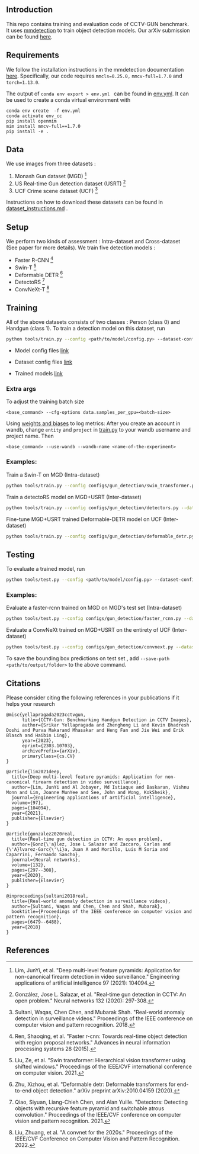 ## Introduction
This repo contains training and evaluation code of CCTV-GUN benchmark. It uses [mmdetection](https://mmdetection.readthedocs.io/en/latest/) to train object detection models. Our arXiv submission can be found [here](https://arxiv.org/abs/2303.10703).


## Requirements
We follow the installation instructions in the mmdetection documentation [here](https://mmdetection.readthedocs.io/en/v2.2.0/install.html). Specifically, our code requires `mmcls=0.25.0,` `mmcv-full=1.7.0` and `torch=1.13.0`. 

The output of `conda env export > env.yml ` can be found in [env.yml](./requirements/env.yml). It can be used to create a conda virtual environment with

```
conda env create  -f env.yml
conda activate env_cc
pip install openmim
mim install mmcv-full==1.7.0
pip install -e . 
```

## Data
We use images from three datasets : 

1. Monash Gun dataset (MGD) [^1]
2. US Real-time Gun detection dataset (USRT) [^2] 
3. UCF Crime scene dataset (UCF) [^3] 

Instructions on how to download these datasets can be found in [dataset_instructions.md](./dataset_instructions.md) .

## Setup

We perform two kinds of assessment : Intra-dataset and Cross-dataset (See paper for more details). We train five detection models : 
- Faster R-CNN [^4]
- Swin-T [^5]
- Deformable DETR [^6]
- DetectoRS [^7]
- ConvNeXt-T [^8]

## Training

All of the above datasets consists of two classes : Person (class 0) and Handgun (class 1). To train a detection model on this dataset, run
```bash
python tools/train.py --config <path/to/model/config.py> --dataset-config <path/to/dataset/config.py> <extra_args>
```

- Model config files [link](./configs/gun_detection/)

- Dataset config files [link](./configs/_base_/datasets/gun_detection/)

- Trained models [link](https://drive.google.com/drive/folders/1uvNthQ_iSjDDf2nlPY9g3iEYA16Dn60H?usp=sharing)

### Extra args
To adjust the training batch size
```
<base_command> --cfg-options data.samples_per_gpu=<batch-size>
```
Using [weights and biases](https://wandb.ai/) to log metrics:
After you create an account in wandb, change `entity` and `project` in [train.py](./tools/train.py) to your wandb username and project name. Then 
```
<base_command> --use-wandb --wandb-name <name-of-the-experiment>
```
### Examples:

Train a Swin-T on MGD (Intra-dataset)
```bash
python tools/train.py --config configs/gun_detection/swin_transformer.py --dataset-config configs/_base_/datasets/gun_detection/mgd.py --cfg-options data.samples_per_gpu=6
```

Train a detectoRS model on MGD+USRT (Inter-dataset)
```bash
python tools/train.py --config configs/gun_detection/detectors.py --dataset-config configs/_base_/datasets/gun_detection/mgd_usrt.py --cfg-options data.samples_per_gpu=4
```

Fine-tune MGD+USRT trained Deformable-DETR model on UCF (Inter-dataset)
```bash
python tools/train.py --config configs/gun_detection/deformable_detr.py --dataset-config configs/_base_/datasets/gun_detection/ucf.py --cfg-options data.samples_per_gpu=6 --load-from <path/to/trained/model.pth>
```


## Testing
To evaluate a trained model, run
```bash
python tools/test.py --config <path/to/model/config.py> --dataset-config <path/to/dataset/config.py> --checkpoint <path/to/trained/model> --work-dir <path/to/save/test/scores> --eval bbox
```

### Examples:

Evaluate a faster-rcnn trained on MGD on MGD's test set (Intra-dataset)

```bash
python tools/test.py --config configs/gun_detection/faster_rcnn.py --dataset-config configs/_base_/datasets/gun_detection/mgd.py --checkpoint <path/to/mgd/trained/model.pth> --work-dir <path/to/save/test/scores> --eval bbox
```

Evaluate a ConvNeXt trained on MGD+USRT on the entirety of UCF (Inter-dataset) 

```bash
python tools/test.py --config configs/gun_detection/convnext.py --dataset-config configs/_base/datasets/gun_detection/ucf_test_full.py --checkpoint <path/to/mgd+usrt/trained/model.pth> --work-dir <path/to/save/test/scores> --eval bbox
```

To save the bounding box predictions on test set , add `--save-path <path/to/output/folder>` to the above command.

## Citations

Please consider citing the following references in your publications if it helps your research

```
@misc{yellapragada2023cctvgun,
      title={CCTV-Gun: Benchmarking Handgun Detection in CCTV Images}, 
      author={Srikar Yellapragada and Zhenghong Li and Kevin Bhadresh Doshi and Purva Makarand Mhasakar and Heng Fan and Jie Wei and Erik Blasch and Haibin Ling},
      year={2023},
      eprint={2303.10703},
      archivePrefix={arXiv},
      primaryClass={cs.CV}
}

@article{lim2021deep,
  title={Deep multi-level feature pyramids: Application for non-canonical firearm detection in video surveillance},
  author={Lim, JunYi and Al Jobayer, Md Istiaque and Baskaran, Vishnu Monn and Lim, Joanne MunYee and See, John and Wong, KokSheik},
  journal={Engineering applications of artificial intelligence},
  volume={97},
  pages={104094},
  year={2021},
  publisher={Elsevier}
}

@article{gonzalez2020real,
  title={Real-time gun detection in CCTV: An open problem},
  author={Gonz{\'a}lez, Jose L Salazar and Zaccaro, Carlos and {\'A}lvarez-Garc{\'\i}a, Juan A and Morillo, Luis M Soria and Caparrini, Fernando Sancho},
  journal={Neural networks},
  volume={132},
  pages={297--308},
  year={2020},
  publisher={Elsevier}
}

@inproceedings{sultani2018real,
  title={Real-world anomaly detection in surveillance videos},
  author={Sultani, Waqas and Chen, Chen and Shah, Mubarak},
  booktitle={Proceedings of the IEEE conference on computer vision and pattern recognition},
  pages={6479--6488},
  year={2018}
}
```
## References

[^1]: Lim, JunYi, et al. "Deep multi-level feature pyramids: Application for non-canonical firearm detection in video surveillance." Engineering applications of artificial intelligence 97 (2021): 104094.

[^2]: González, Jose L. Salazar, et al. "Real-time gun detection in CCTV: An open problem." Neural networks 132 (2020): 297-308.

[^3]: Sultani, Waqas, Chen Chen, and Mubarak Shah. "Real-world anomaly detection in surveillance videos." Proceedings of the IEEE conference on computer vision and pattern recognition. 2018.

[^4]: Ren, Shaoqing, et al. "Faster r-cnn: Towards real-time object detection with region proposal networks." Advances in neural information processing systems 28 (2015).

[^5]: Liu, Ze, et al. "Swin transformer: Hierarchical vision transformer using shifted windows." Proceedings of the IEEE/CVF international conference on computer vision. 2021.

[^6]: Zhu, Xizhou, et al. "Deformable detr: Deformable transformers for end-to-end object detection." arXiv preprint arXiv:2010.04159 (2020).

[^7]: Qiao, Siyuan, Liang-Chieh Chen, and Alan Yuille. "Detectors: Detecting objects with recursive feature pyramid and switchable atrous convolution." Proceedings of the IEEE/CVF conference on computer vision and pattern recognition. 2021.

[^8]: Liu, Zhuang, et al. "A convnet for the 2020s." Proceedings of the IEEE/CVF Conference on Computer Vision and Pattern Recognition. 2022.
